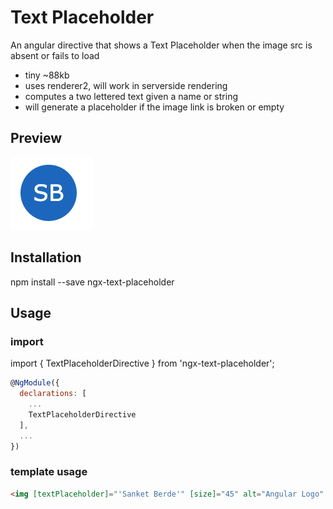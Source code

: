 # Text Placeholder

An angular directive that shows a Text Placeholder when the image src is absent or fails to load

- tiny ~88kb
- uses renderer2, will work in serverside rendering
- computes a two lettered text given a name or string
- will generate a placeholder if the image link is broken or empty

## Preview
![Preview](placeholder.png)

## Installation

npm install --save ngx-text-placeholder

## Usage 

### import
import { TextPlaceholderDirective } from 'ngx-text-placeholder';

``` javascript
@NgModule({
  declarations: [
    ...
    TextPlaceholderDirective
  ],
  ...
})
```

### template usage
``` html
<img [textPlaceholder]="'Sanket Berde'" [size]="45" alt="Angular Logo" imgSrc="https://www.google.com/images/branding/googlelogo/2x/googlelogo_color_272x92dp.pngs">
```
